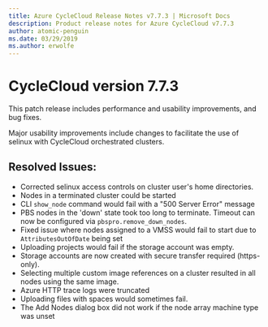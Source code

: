 ```yaml
---
title: Azure CycleCloud Release Notes v7.7.3 | Microsoft Docs
description: Product release notes for Azure CycleCloud v7.7.3
author: atomic-penguin
ms.date: 03/29/2019
ms.author: erwolfe
---
```


# CycleCloud version 7.7.3

This patch release includes performance and usability improvements, and bug fixes.

Major usability improvements include changes to facilitate the use of selinux with CycleCloud orchestrated clusters.

## Resolved Issues:
 * Corrected selinux access controls on cluster user's home directories.
 * Nodes in a terminated cluster could be started
 * CLI `show_node` command would fail with a "500 Server Error" message
 * PBS nodes in the 'down' state took too long to terminate. Timeout can now be configured via `pbspro.remove_down_nodes`.
 * Fixed issue where nodes assigned to a VMSS would fail to start due to `AttributesOutOfDate` being set
 * Uploading projects would fail if the storage account was empty.
 * Storage accounts are now created with secure transfer required (https-only).
 * Selecting multiple custom image references on a cluster resulted in all nodes using the same image.
 * Azure HTTP trace logs were truncated
 * Uploading files with spaces would sometimes fail.
 * The Add Nodes dialog box did not work if the node array machine type was unset
